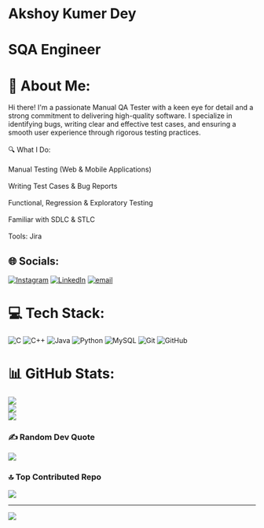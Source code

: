 # Akshoy Kumer Dey
# SQA Engineer
# 💫 About Me:
Hi there! I'm a passionate Manual QA Tester with a keen eye for detail and a strong commitment to delivering high-quality software. I specialize in identifying bugs, writing clear and effective test cases, and ensuring a smooth user experience through rigorous testing practices.<br><br>🔍 What I Do:<br><br>Manual Testing (Web & Mobile Applications)<br><br>Writing Test Cases & Bug Reports<br><br>Functional, Regression & Exploratory Testing<br><br>Familiar with SDLC & STLC<br><br>Tools: Jira


## 🌐 Socials:
[![Instagram](https://img.shields.io/badge/Instagram-%23E4405F.svg?logo=Instagram&logoColor=white)](https://instagram.com/kumer_akshoy) [![LinkedIn](https://img.shields.io/badge/LinkedIn-%230077B5.svg?logo=linkedin&logoColor=white)](https://linkedin.com/in/linkedin.com/in/akshoy-kumer) [![email](https://img.shields.io/badge/Email-D14836?logo=gmail&logoColor=white)](mailto:kumer.akshoy.a@gmail.com) 

# 💻 Tech Stack:
![C](https://img.shields.io/badge/c-%2300599C.svg?style=for-the-badge&logo=c&logoColor=white) ![C++](https://img.shields.io/badge/c++-%2300599C.svg?style=for-the-badge&logo=c%2B%2B&logoColor=white) ![Java](https://img.shields.io/badge/java-%23ED8B00.svg?style=for-the-badge&logo=openjdk&logoColor=white) ![Python](https://img.shields.io/badge/python-3670A0?style=for-the-badge&logo=python&logoColor=ffdd54) ![MySQL](https://img.shields.io/badge/mysql-4479A1.svg?style=for-the-badge&logo=mysql&logoColor=white) ![Git](https://img.shields.io/badge/git-%23F05033.svg?style=for-the-badge&logo=git&logoColor=white) ![GitHub](https://img.shields.io/badge/github-%23121011.svg?style=for-the-badge&logo=github&logoColor=white)
# 📊 GitHub Stats:
![](https://github-readme-stats.vercel.app/api?username=KumerAkshoy&theme=blue_navy&hide_border=false&include_all_commits=false&count_private=false)<br/>
![](https://nirzak-streak-stats.vercel.app/?user=KumerAkshoy&theme=blue_navy&hide_border=false)<br/>
![](https://github-readme-stats.vercel.app/api/top-langs/?username=KumerAkshoy&theme=blue_navy&hide_border=false&include_all_commits=false&count_private=false&layout=compact)

### ✍️ Random Dev Quote
![](https://quotes-github-readme.vercel.app/api?type=horizontal&theme=radical)

### 🔝 Top Contributed Repo
![](https://github-contributor-stats.vercel.app/api?username=KumerAkshoy&limit=5&theme=dark&combine_all_yearly_contributions=true)

---
[![](https://visitcount.itsvg.in/api?id=KumerAkshoy&icon=0&color=0)](https://visitcount.itsvg.in)

<!-- Proudly created with GPRM ( https://gprm.itsvg.in ) -->
